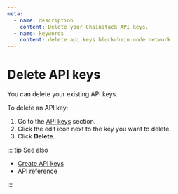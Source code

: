 ```yaml
---
meta:
  - name: description
    content: Delete your Chainstack API keys.
  - name: keywords
    content: delete api keys blockchain node network
---
```


# Delete API keys

You can delete your existing API keys.

To delete an API key:

1. Go to the <a href="https://console.chainstack.com/user/settings/api-keys" target="_blank">API keys</a> section.
1. Click the edit icon next to the key you want to delete.
1. Click **Delete**.

::: tip See also

* [Create API keys](/api/create-api-keys)
* <a :href="$themeConfig.apiDocsURL" target="_blank">API reference</a>

:::

